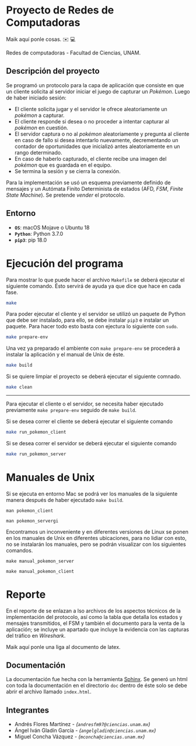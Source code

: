# Proyecto de Redes de Computadoras

Maik aquí ponle cosas. :envelope: :computer:

Redes de computadoras - Facultad de Ciencias, UNAM.

## Descripción del proyecto

Se programó un protocolo para la capa de aplicación que consiste en que un cliente solicita al servidor iniciar el juego de capturar un _Pokémon_. Luego de haber iniciado sesión:
 * El cliente solicita jugar y el servidor le ofrece aleatoriamente un _pokémon_ a capturar. 
 * El cliente responde si desea o no proceder a intentar capturar al _pokémon_ en cuestión.
 * El servidor captura o no al _pokémon_ aleatoriamente y pregunta al cliente en caso de fallo si desea intentarlo nuevamente, decrementando un contador de oportunidades que inicializó antes aleatoriamente en un rango determinado.
 * En caso de haberlo capturado, el cliente recibe una imagen del _pokémon_ que es guardada en el equipo.
 * Se termina la sesión y se cierra la conexión.
 
Para la implementación se usó un esquema previamente definido de mensajes y un Autómata Finito Determinista de estados (AFD, _FSM_, _Finite State Machine_). Se pretende _vender_ el protocolo.

## Entorno

* **`OS`**: macOS Mojave o Ubuntu 18
* **`Python`**: Python 3.7.0
* **`pip3`**: pip 18.0

# Ejecución del programa

Para mostrar lo que puede hacer el archivo `Makefile` se deberá ejecutar el 
siguiente comando. Ésto servirá de ayuda ya que dice que hace en cada fase.
```bash
make
```

Para poder ejecutar el cliente y el servidor se utilizó un paquete de Python que
debe ser instalado, para ello, se debe instalar `pip3` e instalar un paquete.
Para hacer todo esto basta con ejectura lo siguiente con `sudo`.
```bash
make prepare-env
```

Una vez ya preparado el ambiente con `make prepare-env` se procederá a instalar
la aplicación y el manual de Unix de éste.
```bash
make build
```

Si se quiere limpiar el proyecto se deberá ejecutar el siguiente comnado.
```bash
make clean
```

---

Para ejecutar el cliente o el servidor, se necesita haber ejecutado previamente
`make prepare-env` seguido de `make build`.

Si se desea correr el cliente se deberá ejecutar el siguiente comando
```bash
make run_pokemon_client
```

Si se desea correr el servidor se deberá ejecutar el siguiente comando
```bash
make run_pokemon_server
```

# Manuales de Unix

Si se ejecuta en entorno Mac se podrá ver los manuales de la siguiente manera 
después de haber ejecutado `make build`.
```
man pokemon_client
```

```
man pokemon_servergi
```

Encontramos un inconveniente y en diferentes versiones de Linux se ponen en 
los manuales de Unix en diferentes ubicaciones, para no lidiar con esto, 
no se instalarán los manuales, pero se podrán visualizar con los siguientes 
comandos.
```
make manual_pokemon_server
```

```
make manual_pokemon_client
```

# Reporte

En el reporte de se enlazan a lso archivos de los aspectos técnicos de la implementación del protocolo, así como la tabla que detalla los estados y mensajes transmitidos, el FSM y también el documento para la venta de la aplicación; se incluye un apartado que incluye la evidencia con las capturas del tráfico en _Wireshark_.

Maik aquí ponle una liga al documento de latex.

## Documentación

La documentación fue hecha con la herramienta 
[Sphinx](http://www.sphinx-doc.org/en/1.5/index.html#). Se generó un html con toda la documentación en el directorio `doc` dentro de éste solo se debe abrir el archivo llamado `index.html`.


## Integrantes

* Andrés Flores Martínez - *(`andresfm97@ciencias.unam.mx`)*
* Ángel Iván Gladín García - *(`angelgladin@ciencias.unam.mx`)*
* Miguel Concha Vázquez  - *(`mconcha@ciencias.unam.mx`)*
